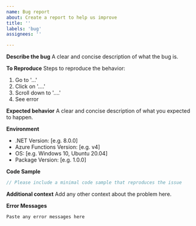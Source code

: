 ```yaml
---
name: Bug report
about: Create a report to help us improve
title: ''
labels: 'bug'
assignees: ''

---
```


**Describe the bug**
A clear and concise description of what the bug is.

**To Reproduce**
Steps to reproduce the behavior:
1. Go to '...'
2. Click on '....'
3. Scroll down to '....'
4. See error

**Expected behavior**
A clear and concise description of what you expected to happen.

**Environment**
- .NET Version: [e.g. 8.0.0]
- Azure Functions Version: [e.g. v4]
- OS: [e.g. Windows 10, Ubuntu 20.04]
- Package Version: [e.g. 1.0.0]

**Code Sample**
```csharp
// Please include a minimal code sample that reproduces the issue
```

**Additional context**
Add any other context about the problem here.

**Error Messages**
```
Paste any error messages here
```
